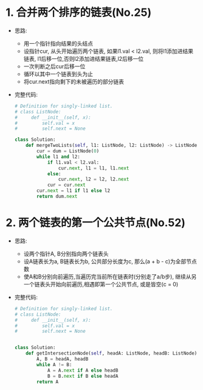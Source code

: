 # 1. 合并两个排序的链表(No.25)

- 思路:

    - 用一个指针指向结果的头结点
    - 设指针cur, 从头开始遍历两个链表, 如果l1.val < l2.val, 则将l1添加进结果链表, l1后移一位,否则l2添加进结果链表,l2后移一位
    - 一次判断之后cur后移一位
    - 循环以其中一个链表到头为止
    - 将cur.next指向剩下的未被遍历的部分链表

- 完整代码:

    ```python
    # Definition for singly-linked list.
    # class ListNode:
    #     def __init__(self, x):
    #         self.val = x
    #         self.next = None
    
    class Solution:
        def mergeTwoLists(self, l1: ListNode, l2: ListNode) -> ListNode:
            cur = dum = ListNode(0)
            while l1 and l2:
                if l1.val < l2.val:
                    cur.next, l1 = l1, l1.next
                else:
                    cur.next, l2 = l2, l2.next
                cur = cur.next
            cur.next = l1 if l1 else l2
            return dum.next
    ```

# 2. 两个链表的第一个公共节点(No.52)

- 思路:

    - 设两个指针A, B分别指向两个链表头
    - 设A链表长为a, B链表长为b, 公共部分长度为c, 那么(a + b - c)为全部节点数
    - 使A和B分别向前遍历,当遍历完当前所在链表时(分别走了a/b步), 继续从另一个链表头开始向前遍历,相遇即第一个公共节点, 或是皆空(c = 0)

- 完整代码:

    ```python
    # Definition for singly-linked list.
    # class ListNode:
    #     def __init__(self, x):
    #         self.val = x
    #         self.next = None
    
    
    class Solution:
        def getIntersectionNode(self, headA: ListNode, headB: ListNode) -> ListNode:
            A, B = headA, headB
            while A != B:
                A = A.next if A else headB
                B = B.next if B else headA
            return A
    ```
